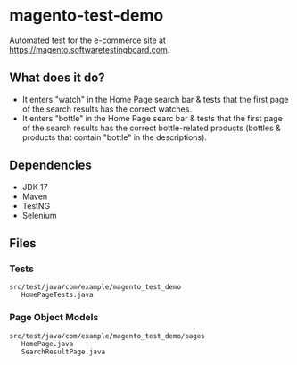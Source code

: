 # magento-test-demo

Automated test for the e-commerce site at https://magento.softwaretestingboard.com.

## What does it do?
- It enters "watch" in the Home Page search bar & tests that the first page of the search results has the correct watches.
- It enters "bottle" in the Home Page searc bar & tests that the first page of the search results has the correct bottle-related products (bottles & products that contain "bottle" in the descriptions).

## Dependencies
- JDK 17
- Maven
- TestNG
- Selenium

## Files
### Tests
```
src/test/java/com/example/magento_test_demo 
   HomePageTests.java  
```
### Page Object Models
```
src/test/java/com/example/magento_test_demo/pages
   HomePage.java
   SearchResultPage.java
```